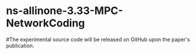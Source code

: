 # ns-allinone-3.33-MPC-NetworkCoding

#The experimental source code will be released on GitHub upon the paper's publication.
